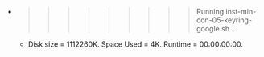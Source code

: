 * >>>>>>>>> Running inst-min-con-05-keyring-google.sh ...
  * Disk size = 1112260K. Space Used = 4K. Runtime = 00:00:00:00.
